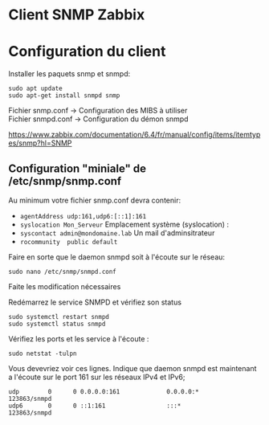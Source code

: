 # Client SNMP Zabbix
# Configuration du client
Installer les paquets snmp et snmpd:
``` shell
sudo apt update
sudo apt-get install snmpd snmp
```
Fichier snmp.conf -> Configuration des MIBS à utiliser  
Fichier snmpd.conf -> Configuration du démon snmpd


https://www.zabbix.com/documentation/6.4/fr/manual/config/items/itemtypes/snmp?hl=SNMP

## Configuration "miniale" de /etc/snmp/snmp.conf
Au minimum votre fichier snmp.conf devra contenir:
 - `agentAddress udp:161,udp6:[::1]:161` 
 - `syslocation Mon_Serveur` Emplacement système (syslocation) :
 - `syscontact admin@mondomaine.lab` Un mail d'adminsitrateur
 - `rocommunity  public default` 


Faire en sorte que le daemon snmpd soit à l'écoute sur le réseau:
``` shell
sudo nano /etc/snmp/snmpd.conf
```
Faite les modification nécessaires  

Redémarrez le service SNMPD et vérifiez son status
``` shell
sudo systemctl restart snmpd
sudo systemctl status snmpd
```

Vérifiez les ports et les service à l'écoute :
``` shell
sudo netstat -tulpn
```
Vous devevriez voir ces lignes. Indique que daemon snmpd est maintenant a l'écoute sur le port 161 sur les réseaux IPv4 et IPv6;
``` shell
udp        0      0 0.0.0.0:161             0.0.0.0:*                           123863/snmpd        
udp6       0      0 ::1:161                 :::*                                123863/snmpd  
```


